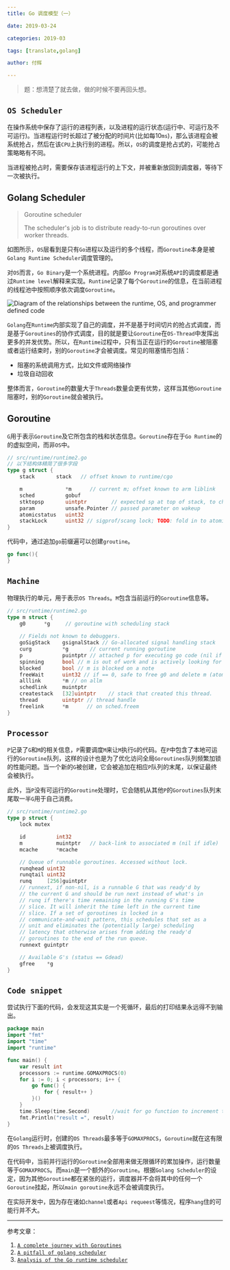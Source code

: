 ```yaml
---
title: Go 调度模型（一）

date: 2019-03-24

categories: 2019-03

tags: [translate,golang]

author: 付辉

---
```


> 题：想清楚了就去做，做的时候不要再回头想。

## `OS Scheduler`

在操作系统中保存了运行的进程列表，以及进程的运行状态(运行中、可运行及不可运行)。当进程运行时长超过了被分配的时间片(比如每10`ms`)，那么该进程会被系统抢占，然后在该`CPU`上执行别的进程。所以，`OS`的调度是抢占式的，可能抢占策略略有不同。

当进程被抢占时，需要保存该进程运行的上下文，并被重新放回到调度器，等待下一次被执行。

## Golang Scheduler

> Goroutine scheduler
>
> The scheduler's job is to distribute ready-to-run goroutines over worker threads.

如图所示，`OS`层看到是只有`Go`进程以及运行的多个线程，而`Goroutine`本身是被`Golang Runtime Scheduler`调度管理的。

对`OS`而言，`Go Binary`是一个系统进程。内部`Go Program`对系统`API`的调度都是通过`Runtime level`解释来实现。`Runtine`记录了每个`Goroutine`的信息，在当前进程的线程池中按照顺序依次调度`Goroutine`。

![`Diagram of the relationships between the
runtime, OS, and programmer defined code`](https://i.loli.net/2019/03/24/5c974c7eb3407.png)

`Golang`在`Runtime`内部实现了自己的调度，并不是基于时间切片的抢占式调度，而是基于`Goroutines`的协作式调度，目的就是要让`Goroutine`在`OS-Thread`中发挥出更多的并发优势。所以，在`Runtime`过程中，只有当正在运行的`Goroutine`被阻塞或者运行结束时，别的`Goroutine`才会被调度。常见的阻塞情形包括：

- 阻塞的系统调用方式，比如文件或网络操作
- 垃圾自动回收

整体而言，`Goroutine`的数量大于`Threads`数量会更有优势，这样当其他`Goroutine`阻塞时，别的`Goroutine`就会被执行。

## Goroutine

`G`用于表示`Goroutine`及它所包含的栈和状态信息。`Goroutine`存在于`Go Runtime`的的虚拟空间，而非`OS`中。

```go
// src/runtime/runtime2.go
// 以下结构体精简了很多字段
type g struct {
	stack       stack   // offset known to runtime/cgo

	m              *m      // current m; offset known to arm liblink
	sched          gobuf
	stktopsp       uintptr        // expected sp at top of stack, to check in traceback
	param          unsafe.Pointer // passed parameter on wakeup
	atomicstatus   uint32
	stackLock      uint32 // sigprof/scang lock; TODO: fold in to atomicstatus
}
```

代码中，通过追加`go`前缀遍可以创建`groutine`。

```go
go func(){
}
```

## `Machine`

物理执行的单元，用于表示`OS Threads`。`M`包含当前运行的`Goroutine`信息等。

```go
// src/runtime/runtime2.go
type m struct {
	g0      *g     // goroutine with scheduling stack
	
	// Fields not known to debuggers.
	goSigStack    gsignalStack // Go-allocated signal handling stack
	curg          *g       // current running goroutine
	p             puintptr // attached p for executing go code (nil if not executing go code)
	spinning      bool // m is out of work and is actively looking for work
	blocked       bool // m is blocked on a note
	freeWait      uint32 // if == 0, safe to free g0 and delete m (atomic)
	alllink       *m // on allm
	schedlink     muintptr
	createstack   [32]uintptr    // stack that created this thread.
	thread        uintptr // thread handle
	freelink      *m      // on sched.freem
}
```

## `Processor`

`P`记录了`G`和`M`的相关信息，`P`需要调度`M`来让`M`执行`G`的代码。在`P`中包含了本地可运行的`Goroutine`队列，这样的设计也是为了优化访问全局`Goroutines`队列频繁加锁的性能问题。当一个新的`G`被创建，它会被追加在相应`P`队列的末尾，以保证最终会被执行。

此外，当`P`没有可运行的`Goroutine`处理时，它会随机从其他`P`的`Goroutines`队列末尾取一半`G`用于自己消费。

```go
// src/runtime/runtime2.go
type p struct {
	lock mutex

	id          int32
	m           muintptr   // back-link to associated m (nil if idle)
	mcache      *mcache

	// Queue of runnable goroutines. Accessed without lock.
	runqhead uint32
	runqtail uint32
	runq     [256]guintptr
	// runnext, if non-nil, is a runnable G that was ready'd by
	// the current G and should be run next instead of what's in
	// runq if there's time remaining in the running G's time
	// slice. It will inherit the time left in the current time
	// slice. If a set of goroutines is locked in a
	// communicate-and-wait pattern, this schedules that set as a
	// unit and eliminates the (potentially large) scheduling
	// latency that otherwise arises from adding the ready'd
	// goroutines to the end of the run queue.
	runnext guintptr

	// Available G's (status == Gdead)
	gfree    *g
}
```

## `Code snippet`

尝试执行下面的代码，会发现这其实是一个死循环，最后的打印结果永远得不到输出。

```go
package main
import "fmt"
import "time"
import "runtime"

func main() {
    var result int
    processors := runtime.GOMAXPROCS(0)  
    for i := 0; i < processors; i++ {
        go func() {
            for { result++ }
        }()
    }
    time.Sleep(time.Second)       //wait for go function to increment the value.
    fmt.Println("result =", result)
}
```

在`Golang`运行时，创建的`OS Threads`最多等于`GOMAXPROCS`，`Goroutine`就在这有限的`OS Threads`上被调度执行。

在代码中，当前并行运行的`Goroutine`全部用来做无限循环的累加操作，运行数量等于`GOMAXPROCS`。而`main`是一个额外的`Goroutine`。根据`Golang Scheduler`的设定，因为其他`Goroutine`都在紧张的运行，调度器并不会将其中的任何一个`Goroutine`挂起，所以`main goroutine`永远不会被调度执行。

在实际开发中，因为存在诸如`channel`或者`Api requeest`等情况，程序`hang`住的可能行并不大。

----



参考文章：

1. [`A complete journey with Goroutines`](https://medium.com/@riteeksrivastava/a-complete-journey-with-goroutines-8472630c7f5c)
2. [`A pitfall of golang scheduler`](http://www.sarathlakshman.com/2016/06/15/pitfall-of-golang-scheduler)
3. [`Analysis of the Go runtime scheduler`](<http://www1.cs.columbia.edu/~aho/cs6998/reports/12-12-11_DeshpandeSponslerWeiss_GO.pdf>)